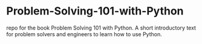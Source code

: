 # Problem-Solving-101-with-Python
repo for the book Problem Solving 101 with Python. A short introductory text for problem solvers and engineers to learn how to use Python.

